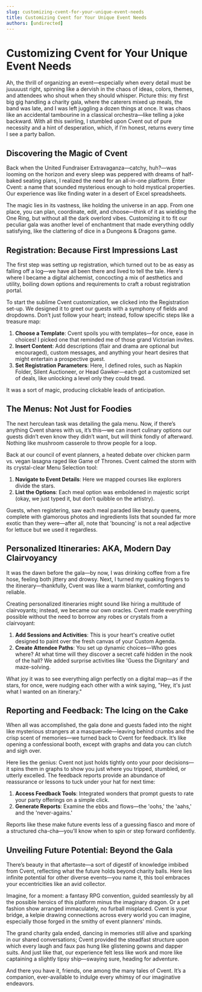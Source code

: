 ```yaml
---
slug: customizing-cvent-for-your-unique-event-needs
title: Customizing Cvent for Your Unique Event Needs
authors: [undirected]
---
```



# Customizing Cvent for Your Unique Event Needs

Ah, the thrill of organizing an event—especially when every detail must be juuuuust right, spinning like a dervish in the chaos of ideas, colors, themes, and attendees who shout when they should whisper. Picture this: my first big gig handling a charity gala, where the caterers mixed up meals, the band was late, and I was left juggling a dozen things at once. It was chaos like an accidental tambourine in a classical orchestra—like telling a joke backward. With all this swirling, I stumbled upon Cvent out of pure necessity and a hint of desperation, which, if I’m honest, returns every time I see a party ballon. 

## Discovering the Magic of Cvent

Back when the United Fundraiser Extravaganza—catchy, huh?—was looming on the horizon and every sleep was peppered with dreams of half-baked seating plans, I realized the need for an all-in-one platform. Enter Cvent: a name that sounded mysterious enough to hold mystical properties. Our experience was like finding water in a desert of Excel spreadsheets.

The magic lies in its vastness, like holding the universe in an app. From one place, you can plan, coordinate, edit, and choose—think of it as wielding the One Ring, but without all the dark overlord vibes. Customizing it to fit our peculiar gala was another level of enchantment that made everything oddly satisfying, like the clattering of dice in a Dungeons & Dragons game.

## Registration: Because First Impressions Last

The first step was setting up registration, which turned out to be as easy as falling off a log—we have all been there and lived to tell the tale. Here's where I became a digital alchemist, concocting a mix of aesthetics and utility, boiling down options and requirements to craft a robust registration portal.

To start the sublime Cvent customization, we clicked into the Registration set-up. We designed it to greet our guests with a symphony of fields and dropdowns. Don’t just follow your heart; instead, follow specific steps like a treasure map:

1. **Choose a Template**: Cvent spoils you with templates—for once, ease in choices! I picked one that reminded me of those grand Victorian invites.
2. **Insert Content**: Add descriptions (flair and drama are optional but encouraged), custom messages, and anything your heart desires that might entertain a prospective guest.
3. **Set Registration Parameters**: Here, I defined roles, such as Napkin Folder, Silent Auctioneer, or Head Gawker—each got a customized set of deals, like unlocking a level only they could tread.

It was a sort of magic, producing clickable leads of anticipation.

## The Menus: Not Just for Foodies

The next herculean task was detailing the gala menu. Now, if there’s anything Cvent shares with us, it’s this—we can insert culinary options our guests didn’t even know they didn’t want, but will think fondly of afterward. Nothing like mushroom casserole to throw people for a loop.

Back at our council of event planners, a heated debate over chicken parm vs. vegan lasagna raged like Game of Thrones. Cvent calmed the storm with its crystal-clear Menu Selection tool:

1. **Navigate to Event Details**: Here we mapped courses like explorers divide the stars.
2. **List the Options**: Each meal option was emboldened in majestic script (okay, we just typed it, but don’t quibble on the artistry).
   
Guests, when registering, saw each meal paraded like beauty queens, complete with glamorous photos and ingredients lists that sounded far more exotic than they were—after all, note that 'bouncing' is not a real adjective for lettuce but we used it regardless.

## Personalized Itineraries: AKA, Modern Day Clairvoyancy

It was the dawn before the gala—by now, I was drinking coffee from a fire hose, feeling both jittery and drowsy. Next, I turned my quaking fingers to the itinerary—thankfully, Cvent was like a warm blanket, comforting and reliable.

Creating personalized itineraries might sound like hiring a multitude of clairvoyants; instead, we became our own oracles. Cvent made everything possible without the need to borrow any robes or crystals from a clairvoyant:

1. **Add Sessions and Activities**: This is your heart's creative outlet designed to paint over the fresh canvas of your Custom Agenda.
2. **Create Attendee Paths**: You set up dynamic choices—Who goes where? At what time will they discover a secret café hidden in the nook of the hall? We added surprise activities like 'Guess the Dignitary' and maze-solving.

What joy it was to see everything align perfectly on a digital map—as if the stars, for once, were nudging each other with a wink saying, "Hey, it's just what I wanted on an itinerary."

## Reporting and Feedback: The Icing on the Cake

When all was accomplished, the gala done and guests faded into the night like mysterious strangers at a masquerade—leaving behind crumbs and the crisp scent of memories—we turned back to Cvent for feedback. It’s like opening a confessional booth, except with graphs and data you can clutch and sigh over.

Here lies the genius: Cvent not just holds tightly onto your poor decisions—it spins them in graphs to show you just where you tripped, stumbled, or utterly excelled. The feedback reports provide an abundance of reassurance or lessons to tuck under your hat for next time:

1. **Access Feedback Tools**: Integrated wonders that prompt guests to rate your party offerings on a simple click.
2. **Generate Reports**: Examine the ebbs and flows—the 'oohs,' the 'aahs,' and the 'never-agains.'

Reports like these make future events less of a guessing fiasco and more of a structured cha-cha—you’ll know when to spin or step forward confidently.

## Unveiling Future Potential: Beyond the Gala

There’s beauty in that aftertaste—a sort of digestif of knowledge imbibed from Cvent, reflecting what the future holds beyond charity balls. Here lies infinite potential for other diverse events—you name it, this tool embraces your eccentricities like an avid collector. 

Imagine, for a moment: a fantasy RPG convention, guided seamlessly by all the possible heroics of this platform minus the imaginary dragon. Or a pet fashion show arranged immaculately, no furball misplaced. Cvent is your bridge, a kelpie drawing connections across every world you can imagine, especially those forged in the smithy of event planners' minds.

The grand charity gala ended, dancing in memories still alive and sparking in our shared conversations; Cvent provided the steadfast structure upon which every laugh and faux pas hung like glistening gowns and dapper suits. And just like that, our experience felt less like work and more like captaining a slightly tipsy ship—swaying sure, heading for adventure. 

And there you have it, friends, one among the many tales of Cvent. It’s a companion, ever-available to indulge every whimsy of our imaginative endeavors.